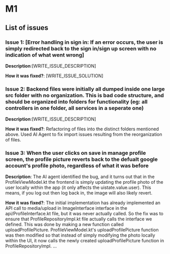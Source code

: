 # M1

## List of issues

### Issue 1: [Error handling in sign in: If an error occurs, the user is simply redirected back to the sign in/sign up screen with no indication of what went wrong]

**Description**:[WRITE_ISSUE_DESCRIPTION]

**How it was fixed?**: [WRITE_ISSUE_SOLUTION]

### Issue 2: Backend files were initially all dumped inside one large src folder with no organization. This is bad code structure, and should be organized into folders for functionality (eg: all controllers in one folder, all services in a seperate one)

**Description**:[WRITE_ISSUE_DESCRIPTION]

**How it was fixed?**: Refactoring of files into the distinct folders mentioned above. Used AI Agent to fix import issues resulting from the reorganization of files.

### Issue 3: When the user clicks on save in manage profile screen, the profile picture reverts back to the defualt google account's profile photo, regardless of what it was before

**Description**: The AI agent identified the bug, and it turns out that in the ProfileViewModel.kt the frontend is simply updating the profile photo of the user locally within the app (it only affects the uistate.value.user). This means, if you log out then log back in, the image will also likely revert.

**How it was fixed?**: The initial implementation has already implemented an API call to media/upload in ImageInterface interface in the api/ProfileInterface.kt file, but it was never actually called. So the fix was to ensure that ProfileRepositoryImpl.kt file actually calls the interface we defined. This was done by making a new function called uploadProfilePicture. ProfileViewModel.kt's uploadProfilePicture function was then modified so that instead of simply modifying the photo locally within the UI, it now calls the newly created uploadProfilePicture function in ProfileRepositoryImpl.
...

